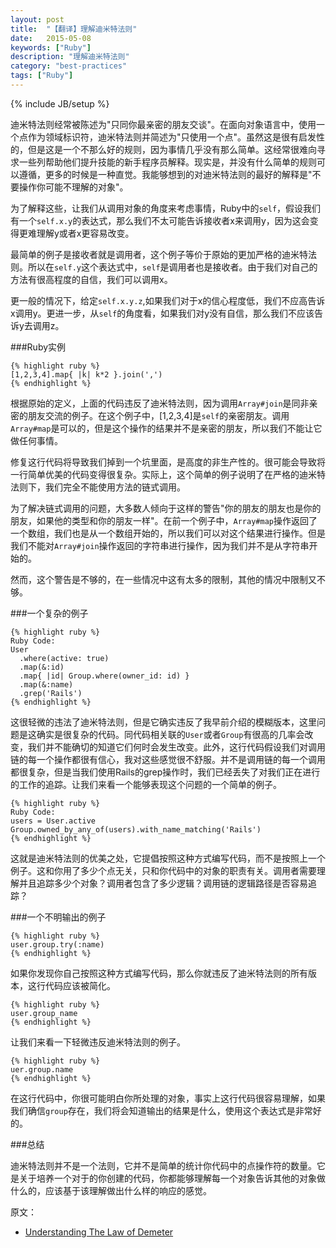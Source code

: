 ```yaml
---
layout: post
title:  "【翻译】理解迪米特法则"
date:   2015-05-08
keywords: ["Ruby"]
description: "理解迪米特法则"
category: "best-practices"
tags: ["Ruby"]
---
```

{% include JB/setup %}

迪米特法则经常被陈述为"只同你最亲密的朋友交谈"。在面向对象语言中，使用一个点作为领域标识符，迪米特法则并简述为"只使用一个点"。虽然这是很有启发性的，但是这是一个不那么好的规则，因为事情几乎没有那么简单。这经常很难向寻求一些列帮助他们提升技能的新手程序员解释。现实是，并没有什么简单的规则可以遵循，更多的时候是一种直觉。我能够想到的对迪米特法则的最好的解释是"不要操作你可能不理解的对象"。

为了解释这些，让我们从调用对象的角度来考虑事情，Ruby中的`self`，假设我们有一个`self.x.y`的表达式，那么我们不太可能告诉接收者x来调用y，因为这会变得更难理解y或者x更容易改变。

最简单的例子是接收者就是调用者，这个例子等价于原始的更加严格的迪米特法则。所以在`self.y`这个表达式中，`self`是调用者也是接收者。由于我们对自己的方法有很高程度的自信，我们可以调用x。

更一般的情况下，给定`self.x.y.z`,如果我们对于x的信心程度低，我们不应高告诉x调用y。更进一步，从`self`的角度看，如果我们对y没有自信，那么我们不应该告诉y去调用z。

###Ruby实例

    {% highlight ruby %}
	[1,2,3,4].map{ |k| k*2 }.join(',')
    {% endhighlight %}

根据原始的定义，上面的代码违反了迪米特法则，因为调用`Array#join`是同非亲密的朋友交流的例子。在这个例子中，[1,2,3,4]是`self`的亲密朋友。调用`Array#map`是可以的，但是这个操作的结果并不是亲密的朋友，所以我们不能让它做任何事情。

修复这行代码将导致我们掉到一个坑里面，是高度的非生产性的。很可能会导致将一行简单优美的代码变得很复杂。实际上，这个简单的例子说明了在严格的迪米特法则下，我们完全不能使用方法的链式调用。

为了解决链式调用的问题，大多数人倾向于这样的警告"你的朋友的朋友也是你的朋友，如果他的类型和你的朋友一样"。在前一个例子中，`Array#map`操作返回了一个数组，我们也是从一个数组开始的，所以我们可以对这个结果进行操作。但是我们不能对`Array#join`操作返回的字符串进行操作，因为我们并不是从字符串开始的。

然而，这个警告是不够的，在一些情况中这有太多的限制，其他的情况中限制又不够。

###一个复杂的例子

	{% highlight ruby %}
    Ruby Code:
	User
	  .where(active: true)
	  .map(&:id)
	  .map{ |id| Group.where(owner_id: id) }
	  .map(&:name)
	  .grep('Rails')
    {% endhighlight %}

这很轻微的违法了迪米特法则，但是它确实违反了我早前介绍的模糊版本，这里问题是这确实是很复杂的代码。同代码相关联的`User`或者`Group`有很高的几率会改变，我们并不能确切的知道它们何时会发生改变。此外，这行代码假设我们对调用链的每一个操作都很有信心，我对这些感觉很不舒服。并不是调用链的每一个调用都很复杂，但是当我们使用Rails的grep操作时，我们已经丢失了对我们正在进行的工作的追踪。让我们来看一个能够表现这个问题的一个简单的例子。
    
    {% highlight ruby %}
    Ruby Code:
	users = User.active
	Group.owned_by_any_of(users).with_name_matching('Rails')
    {% endhighlight %}

这就是迪米特法则的优美之处，它提倡按照这种方式编写代码，而不是按照上一个例子。这和你用了多少个点无关，只和你代码中的对象的职责有关。调用者需要理解并且追踪多少个对象？调用者包含了多少逻辑？调用链的逻辑路径是否容易追踪？

###一个不明输出的例子
    
    {% highlight ruby %}
	user.group.try(:name)
    {% endhighlight %}

如果你发现你自己按照这种方式编写代码，那么你就违反了迪米特法则的所有版本，这行代码应该被简化。

    {% highlight ruby %}
	user.group_name
    {% endhighlight %}

让我们来看一下轻微违反迪米特法则的例子。

    {% highlight ruby %}
	uer.group.name
    {% endhighlight %}

在这行代码中，你很可能明白你所处理的对象，事实上这行代码很容易理解，如果我们确信`group`存在，我们将会知道输出的结果是什么，使用这个表达式是非常好的。

###总结

迪米特法则并不是一个法则，它并不是简单的统计你代码中的点操作符的数量。它是关于培养一个对于的你创建的代码，你都能够理解每一个对象告诉其他的对象做什么的，应该基于该理解做出什么样的响应的感觉。

原文：

- [Understanding The Law of Demeter](http://ablogaboutcode.com/2012/02/27/understanding-the-law-of-demeter/ "Understanding The Law of Demeter")